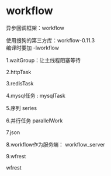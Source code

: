 # workflow
异步回调框架：workflow <br>

使用搜狗的第三方库：workflow-0.11.3 <br>
编译时要加 -lworkflow <br>

1.waitGroup：让主线程阻塞等待 <br>

2.httpTask <br>

3.redisTask <br>

4.mysql任务 : mysqlTask <br>

5.序列 series <br>

6.并行任务 parallelWork <br>

7.json <br>

8.workflow作为服务端： workflow_server <br>

9.wfrest <br>

wfrest
